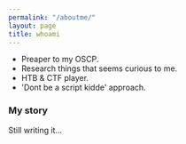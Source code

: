 ```yaml
---
permalink: "/aboutme/"
layout: page
title: whoami
---
```


- Preaper to my OSCP.
- Research things that seems curious to me.
- HTB & CTF player.
- 'Dont be a script kidde' approach.

### My story

Still writing it...
